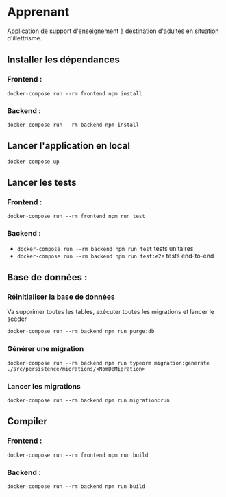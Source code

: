 # Apprenant

Application de support d'enseignement à destination d'adultes en situation d'illettrisme.

## Installer les dépendances

### Frontend :

`docker-compose run --rm frontend npm install`

### Backend :

`docker-compose run --rm backend npm install`

## Lancer l'application en local

`docker-compose up`

## Lancer les tests

### Frontend :

`docker-compose run --rm frontend npm run test`

### Backend :

- `docker-compose run --rm backend npm run test` tests unitaires
- `docker-compose run --rm backend npm run test:e2e` tests end-to-end

## Base de données :

### Réinitialiser la base de données

Va supprimer toutes les tables, exécuter toutes les migrations et lancer le seeder

`docker-compose run --rm backend npm run purge:db`

### Générer une migration

`docker-compose run --rm backend npm run typeorm migration:generate ./src/persistence/migrations/<NomDeMigration>`

### Lancer les migrations

`docker-compose run --rm backend npm run migration:run`

## Compiler

### Frontend :

`docker-compose run --rm frontend npm run build`

### Backend :

`docker-compose run --rm backend npm run build`
